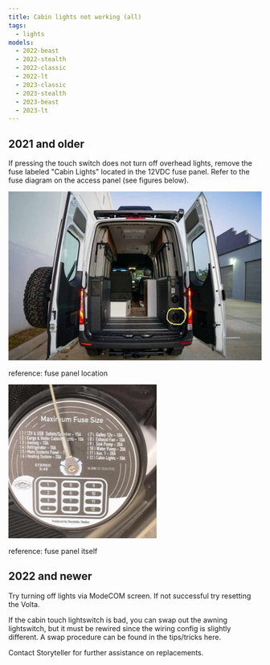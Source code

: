 ```yaml
---
title: Cabin lights not working (all)
tags:
  - lights
models:
  - 2022-beast
  - 2022-stealth
  - 2022-classic
  - 2022-lt
  - 2023-classic
  - 2023-stealth
  - 2023-beast
  - 2023-lt
---
```


## 2021 and older

If pressing the touch switch does not turn off overhead lights, remove the fuse labeled "Cabin Lights" located in the 12VDC fuse panel. Refer to the fuse diagram on the access panel (see figures below).

![Reference for fuse panel location](images/fuse-panel-location.jpg)

reference: fuse panel location

![Reference for fuse panel itself](images/fuse-panel.jpg)

reference: fuse panel itself

## 2022 and newer

Try turning off lights via ModeCOM screen. If not successful try resetting the Volta.

If the cabin touch lightswitch is bad, you can swap out the awning lightswitch, but it must be rewired since the wiring config is slightly different. A swap procedure can be found in the tips/tricks here.

Contact Storyteller for further assistance on replacements.

